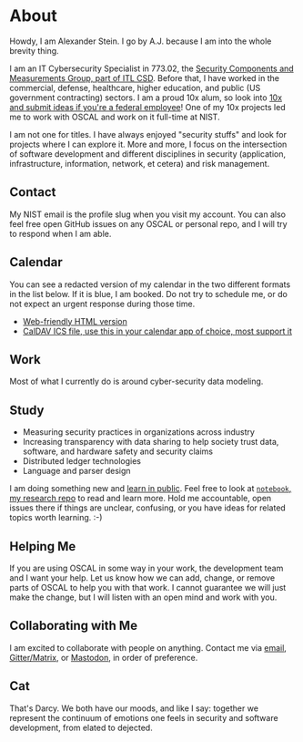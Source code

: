 <!--
**aj-stein-nist/aj-stein-nist** is a ✨ _special_ ✨ repository because its `README.md` (this file) appears on your GitHub profile.

Here are some ideas to get you started:

- 🔭 I’m currently working on ...
- 🌱 I’m currently learning ...
- 👯 I’m looking to collaborate on ...
- 🤔 I’m looking for help with ...
- 💬 Ask me about ...
- 📫 How to reach me: ...
- 😄 Pronouns: ...
- ⚡ Fun fact: ...
-->

# About

Howdy, I am Alexander Stein. I go by A.J. because I am into the whole brevity thing.

I am an IT Cybersecurity Specialist in 773.02, the [Security Components and Measurements Group, part of ITL CSD](https://www.nist.gov/itl/csd/security-components-and-mechanisms). Before that, I have worked in the commercial, defense, healthcare, higher education, and public (US government contracting) sectors. I am a proud 10x alum, so look into [10x and submit ideas if you're a federal employee](https://10x.gsa.gov/process/)! One of my 10x projects led me to work with OSCAL and work on it full-time at NIST.

I am not one for titles. I have always enjoyed "security stuffs" and look for projects where I can explore it. More and more, I focus on the intersection of software development and different disciplines in security (application, infrastructure, information, network, et cetera) and risk management.

## Contact

My NIST email is the profile slug when you visit my account. You can also feel free open GitHub issues on any OSCAL or personal repo, and I will try to respond when I am able.

## Calendar

You can see a redacted version of my calendar in the two different formats in the list below. If it is blue, I am booked. Do not try to schedule me, or do not expect an urgent response during those time.

- [Web-friendly HTML version](https://outlook.office365.com/owa/calendar/553a60383771471381091ed979a954f6@nist.gov/fec1e6b5fd2545aa9fe7ff4267548ef37310489405368901641/calendar.html)
- [CalDAV ICS file, use this in your calendar app of choice, most support it](https://outlook.office365.com/owa/calendar/553a60383771471381091ed979a954f6@nist.gov/fec1e6b5fd2545aa9fe7ff4267548ef37310489405368901641/calendar.ics)

## Work

Most of what I currently do is around cyber-security data modeling.

## Study

- Measuring security practices in organizations across industry
- Increasing transparency with data sharing to help society trust data, software, and hardware safety and security claims
- Distributed ledger technologies
- Language and parser design

I am doing something new and [learn in public](https://www.swyx.io/learn-in-public/). Feel free to look at [`notebook`, my research repo](https://github.com/aj-stein-nist/notebook/blob/master/README.md) to read and learn more. Hold me accountable, open issues there if things are unclear, confusing, or you have ideas for related topics worth learning. :-)


## Helping Me

If you are using OSCAL in some way in your work, the development team and I want your help. Let us know how we can add, change, or remove parts of OSCAL to help you with that work. I cannot guarantee we will just make the change, but I will listen with an open mind and work with you.

## Collaborating with Me

I am excited to collaborate with people on anything. Contact me via [email](mailto:aj@nist.gov), [Gitter/Matrix](https://matrix.to/#/@aj-stein-nist-619d4e9d6da03739848b2b5a:gitter.im), or [Mastodon](https://floss.social/@ajsteinnist), in order of preference.

## Cat

That's Darcy. We both have our moods, and like I say: together we represent the continuum of emotions one feels in security and software development, from elated to dejected.
